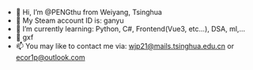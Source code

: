 - 👋 Hi, I’m @PENGthu from Weiyang, Tsinghua
- 👀 My Steam account ID is: ganyu
- 🌱 I’m currently learning: Python, C#, Frontend(Vue3, etc...), DSA, ml,...
- 💞️ gxf
- 📫 You may like to contact me via: wjp21@mails.tsinghua.edu.cn or ecor1p@outlook.com

<!---
PENGthu/PENGthu is a ✨ special ✨ repository because its `README.md` (this file) appears on your GitHub profile.
You can click the Preview link to take a look at your changes.
--->
